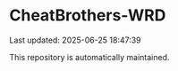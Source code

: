 # CheatBrothers-WRD

Last updated: 2025-06-25 18:47:39

This repository is automatically maintained.
